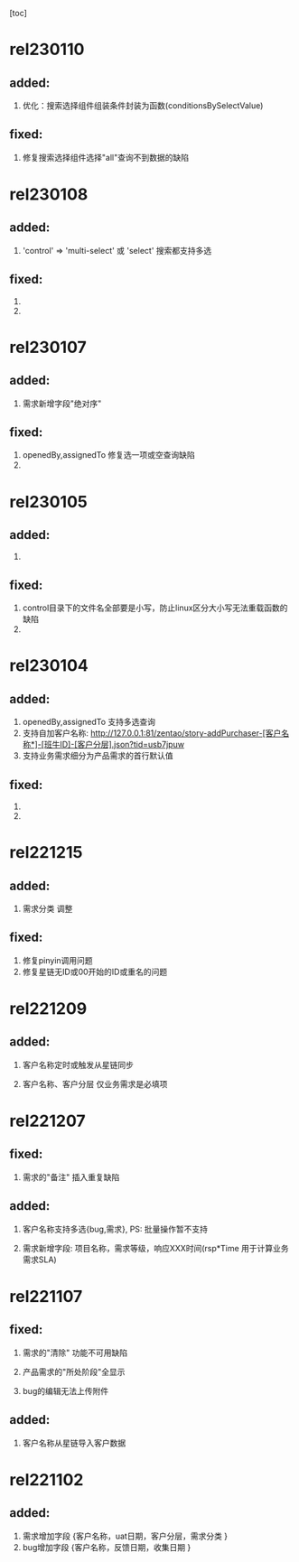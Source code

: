 [toc]


#  rel230110

## added:

1. 优化：搜索选择组件组装条件封装为函数(conditionsBySelectValue)

## fixed:  

1. 修复搜索选择组件选择"all"查询不到数据的缺陷


#  rel230108

## added:

1. 'control' => 'multi-select' 或 'select'  搜索都支持多选

## fixed:  

1. 
2. 


#  rel230107

## added:

1. 需求新增字段"绝对序"

## fixed:  

1. openedBy,assignedTo 修复选一项或空查询缺陷
2. 

#  rel230105

## added:

1. 

## fixed:  

1. control目录下的文件名全部要是小写，防止linux区分大小写无法重载函数的缺陷
2. 

#  rel230104

## added:

1. openedBy,assignedTo 支持多选查询
2. 支持自加客户名称: http://127.0.0.1:81/zentao/story-addPurchaser-[客户名称*]-[班牛ID]-[客户分层].json?tid=usb7jpuw
3. 支持业务需求细分为产品需求的首行默认值

## fixed:  

1. 
2. 


#  rel221215

## added:

1. 需求分类 调整

## fixed:  

1. 修复pinyin调用问题
2. 修复星链无ID或00开始的ID或重名的问题


#  rel221209

## added:

1. 客户名称定时或触发从星链同步
   
2. 客户名称、客户分层 仅业务需求是必填项


#  rel221207

## fixed:  

1. 需求的"备注" 插入重复缺陷

## added:

1. 客户名称支持多选{bug,需求}, PS:  批量操作暂不支持
   
2. 需求新增字段: 项目名称，需求等级，响应XXX时间(rsp*Time 用于计算业务需求SLA)


#  rel221107

## fixed:  

1. 需求的"清除" 功能不可用缺陷

2. 产品需求的"所处阶段"全显示

3. bug的编辑无法上传附件

## added:

1. 客户名称从星链导入客户数据


#  rel221102

## added:

1. 需求增加字段 {客户名称，uat日期，客户分层，需求分类 }
2. bug增加字段  {客户名称，反馈日期，收集日期 }
